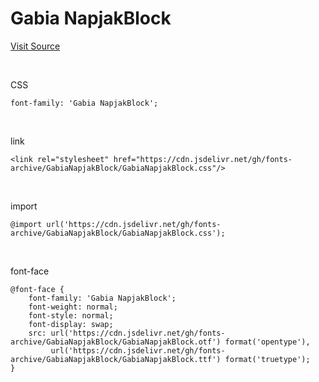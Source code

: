 # Gabia NapjakBlock

[Visit Source](https://company.gabia.com/introduce/ci)

&nbsp;

CSS

```
font-family: 'Gabia NapjakBlock';
```

&nbsp;

link

```
<link rel="stylesheet" href="https://cdn.jsdelivr.net/gh/fonts-archive/GabiaNapjakBlock/GabiaNapjakBlock.css"/>
```

&nbsp;

import

```
@import url('https://cdn.jsdelivr.net/gh/fonts-archive/GabiaNapjakBlock/GabiaNapjakBlock.css');
```

&nbsp;

font-face

```
@font-face {
    font-family: 'Gabia NapjakBlock';
    font-weight: normal;
    font-style: normal;
    font-display: swap;
    src: url('https://cdn.jsdelivr.net/gh/fonts-archive/GabiaNapjakBlock/GabiaNapjakBlock.otf') format('opentype'),
         url('https://cdn.jsdelivr.net/gh/fonts-archive/GabiaNapjakBlock/GabiaNapjakBlock.ttf') format('truetype');
}
```
